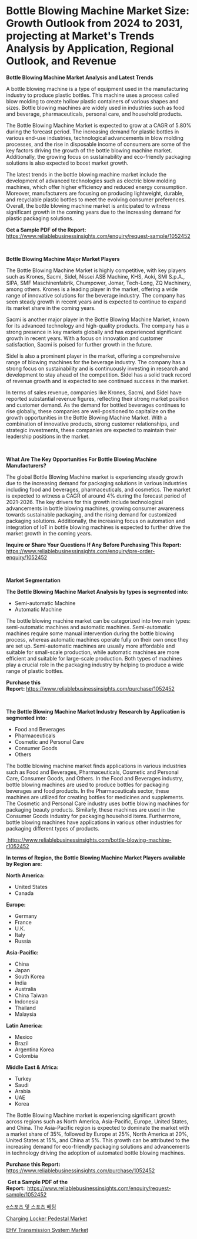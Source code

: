 <p><h1>Bottle Blowing Machine Market Size: Growth Outlook from 2024 to 2031, projecting at Market's Trends Analysis by Application, Regional Outlook, and Revenue</h1></p><p><strong>Bottle Blowing Machine Market Analysis and Latest Trends</strong></p>
<p><p>A bottle blowing machine is a type of equipment used in the manufacturing industry to produce plastic bottles. This machine uses a process called blow molding to create hollow plastic containers of various shapes and sizes. Bottle blowing machines are widely used in industries such as food and beverage, pharmaceuticals, personal care, and household products.</p><p>The Bottle Blowing Machine Market is expected to grow at a CAGR of 5.80% during the forecast period. The increasing demand for plastic bottles in various end-use industries, technological advancements in blow molding processes, and the rise in disposable income of consumers are some of the key factors driving the growth of the bottle blowing machine market. Additionally, the growing focus on sustainability and eco-friendly packaging solutions is also expected to boost market growth.</p><p>The latest trends in the bottle blowing machine market include the development of advanced technologies such as electric blow molding machines, which offer higher efficiency and reduced energy consumption. Moreover, manufacturers are focusing on producing lightweight, durable, and recyclable plastic bottles to meet the evolving consumer preferences. Overall, the bottle blowing machine market is anticipated to witness significant growth in the coming years due to the increasing demand for plastic packaging solutions.</p></p>
<p><strong>Get a Sample PDF of the Report:&nbsp;</strong> <a href="https://www.reliablebusinessinsights.com/enquiry/request-sample/1052452">https://www.reliablebusinessinsights.com/enquiry/request-sample/1052452</a></p>
<p>&nbsp;</p>
<p><strong>Bottle Blowing Machine Major Market Players</strong></p>
<p><p>The Bottle Blowing Machine Market is highly competitive, with key players such as Krones, Sacmi, Sidel, Nissei ASB Machine, KHS, Aoki, SMI S.p.A., SIPA, SMF Maschinenfabrik, Chumpower, Jomar, Tech-Long, ZQ Machinery, among others. Krones is a leading player in the market, offering a wide range of innovative solutions for the beverage industry. The company has seen steady growth in recent years and is expected to continue to expand its market share in the coming years.</p><p>Sacmi is another major player in the Bottle Blowing Machine Market, known for its advanced technology and high-quality products. The company has a strong presence in key markets globally and has experienced significant growth in recent years. With a focus on innovation and customer satisfaction, Sacmi is poised for further growth in the future.</p><p>Sidel is also a prominent player in the market, offering a comprehensive range of blowing machines for the beverage industry. The company has a strong focus on sustainability and is continuously investing in research and development to stay ahead of the competition. Sidel has a solid track record of revenue growth and is expected to see continued success in the market.</p><p>In terms of sales revenue, companies like Krones, Sacmi, and Sidel have reported substantial revenue figures, reflecting their strong market position and customer demand. As the demand for bottled beverages continues to rise globally, these companies are well-positioned to capitalize on the growth opportunities in the Bottle Blowing Machine Market. With a combination of innovative products, strong customer relationships, and strategic investments, these companies are expected to maintain their leadership positions in the market.</p></p>
<p>&nbsp;</p>
<p><strong>What Are The Key Opportunities For Bottle Blowing Machine Manufacturers?</strong></p>
<p><p>The global Bottle Blowing Machine market is experiencing steady growth due to the increasing demand for packaging solutions in various industries including food and beverages, pharmaceuticals, and cosmetics. The market is expected to witness a CAGR of around 4% during the forecast period of 2021-2026. The key drivers for this growth include technological advancements in bottle blowing machines, growing consumer awareness towards sustainable packaging, and the rising demand for customized packaging solutions. Additionally, the increasing focus on automation and integration of IoT in bottle blowing machines is expected to further drive the market growth in the coming years.</p></p>
<p><strong>Inquire or Share Your Questions If Any Before Purchasing This Report:</strong> <a href="https://www.reliablebusinessinsights.com/enquiry/pre-order-enquiry/1052452">https://www.reliablebusinessinsights.com/enquiry/pre-order-enquiry/1052452</a></p>
<p>&nbsp;</p>
<p><strong>Market Segmentation</strong></p>
<p><strong>The Bottle Blowing Machine Market Analysis by types is segmented into:</strong></p>
<p><ul><li>Semi-automatic Machine</li><li>Automatic Machine</li></ul></p>
<p><p>The bottle blowing machine market can be categorized into two main types: semi-automatic machines and automatic machines. Semi-automatic machines require some manual intervention during the bottle blowing process, whereas automatic machines operate fully on their own once they are set up. Semi-automatic machines are usually more affordable and suitable for small-scale production, while automatic machines are more efficient and suitable for large-scale production. Both types of machines play a crucial role in the packaging industry by helping to produce a wide range of plastic bottles.</p></p>
<p><strong>Purchase this Report:&nbsp;</strong><a href="https://www.reliablebusinessinsights.com/purchase/1052452">https://www.reliablebusinessinsights.com/purchase/1052452</a></p>
<p>&nbsp;</p>
<p><strong>The Bottle Blowing Machine Market Industry Research by Application is segmented into:</strong></p>
<p><ul><li>Food and Beverages</li><li>Pharmaceuticals</li><li>Cosmetic and Personal Care</li><li>Consumer Goods</li><li>Others</li></ul></p>
<p><p>The bottle blowing machine market finds applications in various industries such as Food and Beverages, Pharmaceuticals, Cosmetic and Personal Care, Consumer Goods, and Others. In the Food and Beverages industry, bottle blowing machines are used to produce bottles for packaging beverages and food products. In the Pharmaceuticals sector, these machines are utilized for creating bottles for medicines and supplements. The Cosmetic and Personal Care industry uses bottle blowing machines for packaging beauty products. Similarly, these machines are used in the Consumer Goods industry for packaging household items. Furthermore, bottle blowing machines have applications in various other industries for packaging different types of products.</p></p>
<p><a href="https://www.reliablebusinessinsights.com/bottle-blowing-machine-r1052452">&nbsp;https://www.reliablebusinessinsights.com/bottle-blowing-machine-r1052452</a></p>
<p><strong>In terms of Region, the Bottle Blowing Machine Market Players available by Region are:</strong></p>
<p>
    <p> <strong> North America: </strong>
        <ul>
            <li>United States</li>
            <li>Canada</li>
        </ul>
        </p> 
    <p> <strong> Europe: </strong>
        <ul>
            <li>Germany</li>
            <li>France</li>
            <li>U.K.</li>
            <li>Italy</li>
            <li>Russia</li>
        </ul>
        </p> 
    <p> <strong> Asia-Pacific: </strong>
        <ul>
            <li>China</li>
            <li>Japan</li>
            <li>South Korea</li>
            <li>India</li>
            <li>Australia</li>
            <li>China Taiwan</li>
            <li>Indonesia</li>
            <li>Thailand</li>
            <li>Malaysia</li>
        </ul>
        </p> 
    <p> <strong> Latin America: </strong>
        <ul>
            <li>Mexico</li>
            <li>Brazil</li>
            <li>Argentina Korea</li>
            <li>Colombia</li>
        </ul>
        </p> 
    <p> <strong> Middle East & Africa: </strong>
        <ul>
            <li>Turkey</li>
            <li>Saudi</li>
            <li>Arabia</li>
            <li>UAE</li>
            <li>Korea</li>
        </ul>
    </p>
    </p>
<p><p>The Bottle Blowing Machine market is experiencing significant growth across regions such as North America, Asia-Pacific, Europe, United States, and China. The Asia-Pacific region is expected to dominate the market with a market share of 35%, followed by Europe at 25%, North America at 20%, United States at 15%, and China at 5%. This growth can be attributed to the increasing demand for eco-friendly packaging solutions and advancements in technology driving the adoption of automated bottle blowing machines.</p></p>
<p><strong>Purchase this Report: </strong><a href="https://www.reliablebusinessinsights.com/purchase/1052452">https://www.reliablebusinessinsights.com/purchase/1052452</a></p>
<p>&nbsp;<strong>Get a Sample PDF of the Report:&nbsp;&nbsp;</strong><a href="https://www.reliablebusinessinsights.com/enquiry/request-sample/1052452">https://www.reliablebusinessinsights.com/enquiry/request-sample/1052452</a></p>
<p><strong></strong></p>
<p><p><a href="https://medium.com/@ralphyjames/esports-%EB%B0%8F-%EC%8A%A4%ED%8F%AC%EC%B8%A0-%EB%B2%A0%ED%8C%85-%EC%8B%9C%EC%9E%A5-%EC%A0%84%EB%A7%9D-%EC%99%84%EC%A0%84%ED%95%9C-%EC%82%B0%EC%97%85-%EB%B6%84%EC%84%9D-2024%EB%85%84%EB%B6%80%ED%84%B0-2031%EB%85%84-46bce48f9771">e스포츠 및 스포츠 베팅</a></p><p><a href="https://view.publitas.com/reportprime-1/charging-locker-pedestal-market-research-report-includes-analysis-on-market-size-share-and-growth-rate-at-6-9-cagr-forecasted-from-2024-to-2031/">Charging Locker Pedestal Market</a></p><p><a href="https://github.com/HenrietteMills1/Market-Research-Report-List-1/blob/main/ehv-transmission-system-market.md">EHV Transmission System Market</a></p></p>